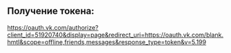 ## Получение токена:

https://oauth.vk.com/authorize?client_id=51920740&display=page&redirect_uri=https://oauth.vk.com/blank.hmtl&scope=offline,friends,messages&response_type=token&v=5.199
